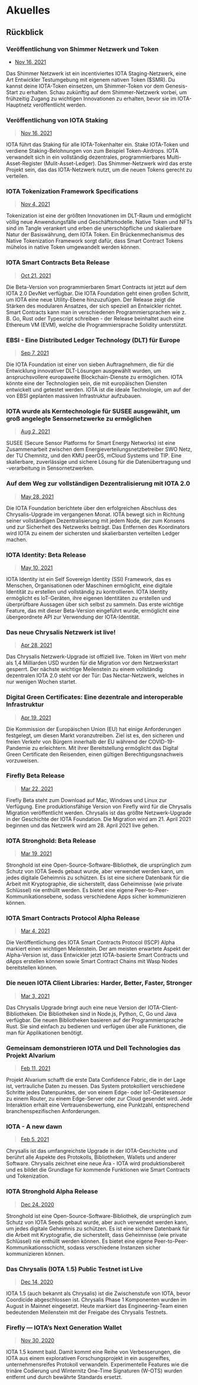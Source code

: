 # Akuelles

<!--
---article_info
title: Rückblick
author: [KI Bot]
reviews: []
---
-->

## Rückblick

### Veröffentlichung von Shimmer Netzwerk und Token

- [Nov 16, 2021](https://blog.shimmer.network/announcing-the-shimmer-network-and-token/)

Das Shimmer Netzwerk ist ein incentiviertes IOTA Staging-Netzwerk, eine Art Entwickler Testumgebung mit eigenem nativen Token ($SMR). Du kannst deine IOTA-Token einsetzen, um Shimmer-Token vor dem Genesis-Start zu erhalten. Schau zukünftig auf dem Shimmer-Netzwerk vorbei, um frühzeitig Zugang zu wichtigen Innovationen zu erhalten, bevor sie im IOTA-Hauptnetz veröffentlicht werden.


### Veröffentlichung von IOTA Staking

> [Nov 16, 2021](https://blog.iota.org/introducing-iota-staking/)

IOTA führt das Staking für alle IOTA-Tokenhalter ein. Stake IOTA-Token und verdiene Staking-Belohnungen von zum Beispiel Token-Airdrops. IOTA verwandelt sich in ein vollständig dezentrales, programmierbares Multi-Asset-Register (Mulit-Asset-Ledger). Das Shimmer-Netzwerk wird das erste Projekt sein, das das IOTA-Netzwerk nutzt, um die neuen Tokens gerecht zu verteilen.


### IOTA Tokenization Framework Specifications

> [Nov 4, 2021](https://blog.iota.org/iota-tokenization-framework-specifications/)

Tokenization ist eine der größten Innovationen im DLT-Raum und ermöglicht völlig neue Anwendungsfälle und Geschäftsmodelle. Native Token und NFTs sind im Tangle verankert und erben die unerschöpfliche und skalierbare Natur der Basiswährung, dem IOTA Token. Ein Brückenmechanismus des Native Tokenization Framework sorgt dafür, dass Smart Contract Tokens mühelos in native Token umgewandelt werden können.


### IOTA Smart Contracts Beta Release

> [Oct 21, 2021](https://blog.iota.org/iota-smart-contracts-beta-release/)

Die Beta-Version von programmierbaren Smart Contracts ist jetzt auf dem IOTA 2.0 DevNet verfügbar. Die IOTA Foundation geht einen großen Schritt, um IOTA eine neue Utility-Ebene hinzuzufügen. Der Release zeigt die Stärken des modularen Ansatzes, der sich speziell an Entwickler richtet. Smart Contracts kann man in verschiedenen Programmiersprachen wie z. B. Go, Rust oder Typescript schreiben - der Release beinhaltet auch eine Ethereum VM (EVM), welche die Programmiersprache Solidity unterstützt.

### EBSI - Eine Distributed Ledger Technology (DLT) für Europe 

> [Sep 7, 2021](https://blog.iota.org/ebsi-building-a-distributed-ledger-technology-for-europe/)

Die IOTA Foundation ist einer von sieben Auftragnehmern, die für die Entwicklung innovativer DLT-Lösungen ausgewählt wurden, um anspruchsvollere europaweite Blockchain-Dienste zu ermöglichen. IOTA könnte eine der Technologien sein, die mit europäischen Diensten entwickelt und getestet werden. IOTA ist die ideale Technologie, um auf der von EBSI geplanten massiven Infrastruktur aufzubauen.
 

### IOTA wurde als Kerntechnologie für SUSEE ausgewählt, um groß angelegte Sensornetzwerke zu ermöglichen

> [Aug 2, 2021](https://blog.iota.org/the-iota-tangle-selected-as-core-technology-for-susee-to-enable-large-scale-sensor-networks/)

SUSEE (Secure Sensor Platforms for Smart Energy Networks) ist eine Zusammenarbeit zwischen dem Energieverteilungsnetzbetreiber SWO Netz, der TU Chemnitz, und den KMU peerOS, mCloud Systems und TIP. Eine skalierbare, zuverlässige und sichere Lösung für die Datenübertragung und -verarbeitung in Sensornetzwerken.


### Auf dem Weg zur vollständigen Dezentralisierung mit IOTA 2.0

> [May 28, 2021](https://blog.iota.org/path-towards-full-decentralization-with-iota-2-0/)

Die IOTA Foundation berichtete über den erfolgreichen Abschluss des Chrysalis-Upgrade im vergangenen Monat. IOTA bewegt sich in Richtung seiner vollständigen Dezentralisierung mit jedem Node, der zum Konsens und zur Sicherheit des Netzwerks beiträgt. Das Entfernen des Koordinators wird IOTA zu einem der sichersten und skalierbarsten verteilten Ledger machen.


### IOTA Identity: Beta Release
> [May 10, 2021](https://blog.iota.org/iota-identity-beta-release/)

IOTA Identity ist ein Self Sovereign Identity (SSI) Framework, das es Menschen, Organisationen oder Maschinen ermöglicht, eine digitale Identität zu erstellen und vollständig zu kontrollieren. IOTA Identity ermöglicht es IoT-Geräten, ihre eigenen Identitäten zu erstellen und überprüfbare Aussagen über sich selbst zu sammeln. Das erste wichtige Feature, das mit dieser Beta-Version eingeführt wurde, ermöglicht eine übergeordnete API zur Verwendung der IOTA-Identität.


### Das neue Chrysalis Netzwerk ist live!
> [Apr 28, 2021](https://blog.iota.org/the-new-chrysalis-network-is-live/)

Das Chrysalis Netzwerk-Upgrade ist offiziell live. Token im Wert von mehr als 1,4 Milliarden USD wurden für die Migration vor dem Netzwerkstart gesperrt. Der nächste wichtige Meilenstein zu einem vollständig dezentralen IOTA 2.0 steht vor der Tür: Das Nectar-Netzwerk, welches in nur wenigen Wochen startet.


### Digital Green Certificates: Eine dezentrale and interoperable Infrastruktur

> [Apr 19, 2021](https://blog.iota.org/digital-green-certificates-a-decentralized-and-interoperable-infrastructure/)

Die Kommission der Europäischen Union (EU) hat einige Anforderungen festgelegt, um diesen Markt voranzutreiben. Ziel ist es, den sicheren und freien Verkehr von Bürgern innerhalb der EU während der COVID-19-Pandemie zu erleichtern. Mit ihrer Bereitstellung ermöglicht das Digital Green Certificate den Reisenden, einen gültigen Berechtigungsnachweis vorzuweisen.


### Firefly Beta Release

> [Mar 22, 2021](https://blog.iota.org/firefly-beta-release/)

Firefly Beta steht zum Download auf Mac, Windows und Linux zur Verfügung. Eine produktionsfähige Version von Firefly wird für die Chrysalis Migration veröffentlicht werden. Chrysalis ist das größte Netzwerk-Upgrade in der Geschichte der IOTA Foundation. Die Migration wird am 21. April 2021 beginnen und das Netzwerk wird am 28. April 2021 live gehen.


### IOTA Stronghold: Beta Release

> [Mar 19, 2021](https://blog.iota.org/iota-stronghold-beta-release/)

Stronghold ist eine Open-Source-Software-Bibliothek, die ursprünglich zum Schutz von IOTA Seeds gebaut wurde, aber verwendet werden kann, um jedes digitale Geheimnis zu schützen. Es ist eine sichere Datenbank für die Arbeit mit Kryptographie, die sicherstellt, dass Geheimnisse (wie private Schlüssel) nie enthüllt werden. Es bietet eine eigene Peer-to-Peer-Kommunikationsebene, sodass verschiedene Apps sicher kommunizieren können.


### IOTA Smart Contracts Protocol Alpha Release

> [Mar 4, 2021](https://blog.iota.org/iota-smart-contracts-protocol-alpha-release/)

Die Veröffentlichung des IOTA Smart Contracts Protocol (ISCP) Alpha markiert einen wichtigen Meilenstein. Der am meisten erwartete Aspekt der Alpha-Version ist, dass Entwickler jetzt IOTA-basierte Smart Contracts und dApps erstellen können sowie Smart Contract Chains mit Wasp Nodes bereitstellen können.


### Die neuen IOTA Client Libraries: Harder, Better, Faster, Stronger
> [Mar 3, 2021](https://blog.iota.org/the-new-iota-client-libraries-harder-better-faster-stronger/)

Das Chrysalis Upgrade bringt auch eine neue Version der IOTA-Client-Bibliotheken. Die Bibliotheken sind in Node.js, Python, C, Go und Java verfügbar. Die neuen Bibliotheken basieren auf der Programmiersprache Rust. Sie sind einfach zu bedienen und verfügen über alle Funktionen, die man für Applikationen benötigt.


### Gemeinsam demonstrieren IOTA und Dell Technologies das Projekt Alvarium

> [Feb 11, 2021](https://blog.iota.org/together-iota-and-dell-technologies-demonstrate-project-alvarium/)

Projekt Alvarium schafft die erste Data Confidence Fabric, die in der Lage ist, vertrauliche Daten zu messen. Das System protokolliert verschiedene Schritte jedes Datenpunktes, der von einem Edge- oder IoT-Gerätesensor zu einem Router, zu einem Edge-Server oder zur Cloud gesendet wird. Jede Interaktion erhält eine Vertrauensbewertung, eine Punktzahl, entsprechend branchenspezifischen Anforderungen.


### IOTA - A new dawn

> [Feb 5, 2021](https://blog.iota.org/iota-chrysalis-a-new-dawn/)

Chrysalis ist das umfangreichste Upgrade in der IOTA-Geschichte und berührt alle Aspekte des Protokolls, Bibliotheken, Wallets und anderer Software. Chrysalis zeichnet eine neue Ära - IOTA wird produktionsbereit und es bildet die Grundlage für kommende Funktionen wie Smart Contracts und Tokenization.


### IOTA Stronghold Alpha Release

> [Dec 24, 2020](https://blog.iota.org/stronghold-alpha-release/)

Stronghold ist eine Open-Source-Software-Bibliothek, die ursprünglich zum Schutz von IOTA Seeds gebaut wurde, aber auch verwendet werden kann, um jedes digitale Geheimnis zu schützen. Es ist eine sichere Datenbank für die Arbeit mit Kryptografie, die sicherstellt, dass Geheimnisse (wie private Schlüssel) nie enthüllt werden können. Es bietet eine eigene Peer-to-Peer-Kommunikationsschicht, sodass verschiedene Instanzen sicher kommunizieren können.


### Das Chrysalis (IOTA 1.5) Public Testnet ist Live

> [Dec 14, 2020](https://blog.iota.org/chrysalis-phase-2-testnet-out-now/)

IOTA 1.5 (auch bekannt als Chrysalis) ist die Zwischenstufe von IOTA, bevor Coordicide abgeschlossen ist. Chrysalis Phase 1 Komponenten wurden im August in Mainnet eingesetzt. Heute markiert das Engineering-Team einen bedeutenden Meilenstein mit der Freigabe des Chrysalis Testnets.


### Firefly — IOTA’s Next Generation Wallet

> [Nov 30, 2020](https://blog.iota.org/firefly-iota-next-generation-wallet-26bdd4d01510/)

IOTA 1.5 kommt bald. Damit kommt eine Reihe von Verbesserungen, die IOTA aus einem explorativen Forschungsprojekt in ein ausgereiftes, unternehmensreifes Protokoll verwandeln. Experimentelle Features wie die trinäre Codierung und Winternitz One-Time Signaturen (W-OTS) wurden entfernt und durch bewährte Standards ersetzt.
